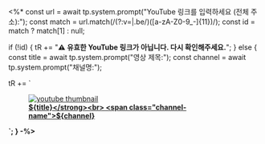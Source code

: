 <%*
const url = await tp.system.prompt("YouTube 링크를 입력하세요 (전체 주소):");
const match = url.match(/(?:v=|\.be\/)([a-zA-Z0-9_-]{11})/);
const id = match ? match[1] : null;

if (!id) {
  tR += "**⚠️ 유효한 YouTube 링크가 아닙니다. 다시 확인해주세요.**";
} else {
  const title = await tp.system.prompt("영상 제목:");
  const channel = await tp.system.prompt("채널명:");

  tR += `<figure class="youtube-embed">
  <a href="https://www.youtube.com/watch?v=${id}" target="_blank" rel="noopener">
    <img src="https://img.youtube.com/vi/${id}/mqdefault.jpg" alt="youtube thumbnail" class="youtube-thumb" />
    <figcaption class="youtube-caption">
      <strong>${title}</strong><br>
      <span class="channel-name">${channel}</span>
    </figcaption>
  </a>
</figure>`;
}
-%>

